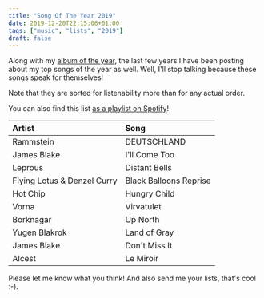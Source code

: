 ```yaml
---
title: "Song Of The Year 2019"
date: 2019-12-20T22:15:06+01:00
tags: ["music", "lists", "2019"]
draft: false
---
```

Along with my [album of the year](../aoty2019/), the last few years I have been posting about my top songs of the year as well. Well, I'll stop talking because these songs speak for themselves!

Note that they are sorted for listenability more than for any actual order.

You can also find this list [as a playlist on Spotify](https://open.spotify.com/playlist/1iklYiiUplIgg4ofiJYZbz?si=I7HEwC6NSUiCslRtyWylTg)!

|Artist| Song|
|:----------|:----------|
| Rammstein | DEUTSCHLAND|
| James Blake | I'll Come Too|
| Leprous | Distant Bells|
| Flying Lotus & Denzel Curry | Black Balloons Reprise|
| Hot Chip | Hungry Child|
| Vorna | Virvatulet|
| Borknagar | Up North|
| Yugen Blakrok | Land of Gray|
| James Blake | Don't Miss It|
| Alcest | Le Miroir|

Please let me know what you think! And also send me your lists, that's cool :-).